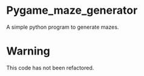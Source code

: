 # Pygame_maze_generator
A simple python program to generate mazes.
# Warning
This code has not been refactored.
